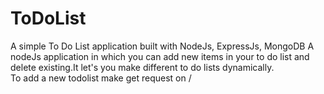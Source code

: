 # ToDoList
A simple To Do List application built with NodeJs, ExpressJs, MongoDB
A nodeJs application in which you can add new items in your to do list and delete existing.It let's you make different to do lists dynamically.
<br/> To add a new todolist make get request on /<title for your to do list>

<br/>
https://github.com/dk808080/ToDoList/blob/master/Screenshot.png
<br/>
## Available Scripts

In the project directory, you can run:
### `npm install`
to install all needed dependencies

### `node app.js`
to start the server

<br/>
Then navigate to your browser http://localhost:3000/ to view the app

